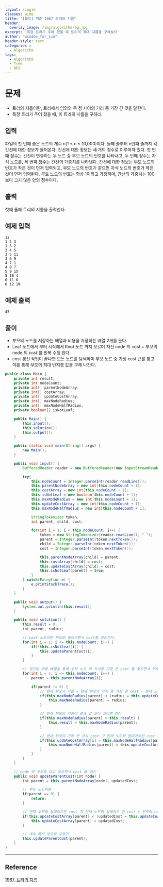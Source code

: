 ```yaml
--- 
layout: single
classes: wide
title: "[풀이] 백준 1967 트리의 지름"
header:
  overlay_image: /img/algorithm-bg.jpg
excerpt: '특정 트리가 주어 졌을 때 트리의 최대 지름을 구해보자'
author: "window_for_sun"
header-style: text
categories :
  - Algorithm
tags:
  - Algorithm
  - Tree
  - DFS
---  
```


# 문제
- 트리의 지름이란, 트리에서 임의의 두 점 사이의 거리 중 가장 긴 것을 말한다.
- 특정 트리가 주어 졌을 때, 이 트리의 지름을 구하라.

## 입력
파일의 첫 번째 줄은 노드의 개수 n(1 ≤ n ≤ 10,000)이다. 둘째 줄부터 n번째 줄까지 각 간선에 대한 정보가 들어온다. 간선에 대한 정보는 세 개의 정수로 이루어져 있다. 첫 번째 정수는 간선이 연결하는 두 노드 중 부모 노드의 번호를 나타내고, 두 번째 정수는 자식 노드를, 세 번째 정수는 간선의 가중치를 나타낸다. 간선에 대한 정보는 부모 노드의 번호가 작은 것이 먼저 입력되고, 부모 노드의 번호가 같으면 자식 노드의 번호가 작은 것이 먼저 입력된다. 루트 노드의 번호는 항상 1이라고 가정하며, 간선의 가중치는 100보다 크지 않은 양의 정수이다.

## 출력
첫째 줄에 트리의 지름을 출력한다.

## 예제 입력

```
12
1 2 3
1 3 2
2 4 5
3 5 11
3 6 9
4 7 1
4 8 7
5 9 15
5 10 4
6 11 6
6 12 10
```  

## 예제 출력

```
45
```  

## 풀이
- 부모의 노드를 저장하는 배열과 비용을 저장하는 배열 2개를 둔다.
- Leaf 노드에서 부터 시작해서 Root 노드 까지 오르며 자신 node 의 cost + 부모의 node 의 cost 를 반복 수행 한다.
- cost 갱신 작업이 끝나면 모든 노드를 탐색하며 부모 노드 중 가장 cost 큰를 찾고 이를 통해 부모의 최대 반지름 값을 구해 나간다.

```java
public class Main {
    private int result;
    private int nodeCount;
    private int[] parentNodeArray;
    private int[] costArray;
    private int[] updateCostArray;
    private int[] maxNodeRadius;
    private int[] maxNodeHalfRadius;
    private boolean[] isNotLeaf;

    public Main() {
        this.input();
        this.solution();
        this.output();
    }

    public static void main(String[] args) {
        new Main();
    }

    public void input() {
        BufferedReader reader = new BufferedReader(new InputStreamReader(System.in));

        try{
            this.nodeCount = Integer.parseInt(reader.readLine());
            this.parentNodeArray = new int[this.nodeCount + 1];
            this.costArray = new int[this.nodeCount + 1];
            this.isNotLeaf = new boolean[this.nodeCount + 1];
            this.maxNodeRadius = new int[this.nodeCount + 1];
            this.updateCostArray = new int[this.nodeCount + 1];
            this.maxNodeHalfRadius = new int[this.nodeCount + 1];

            StringTokenizer token;
            int parent, child, cost;

            for(int i = 1; i < this.nodeCount; i++) {
                token = new StringTokenizer(reader.readLine(), " ");
                parent = Integer.parseInt(token.nextToken());
                child = Integer.parseInt(token.nextToken());
                cost = Integer.parseInt(token.nextToken());

                this.parentNodeArray[child] = parent;
                this.costArray[child] = cost;
                this.updateCostArray[child] = cost;
                this.isNotLeaf[parent] = true;
            }
        } catch(Exception e) {
            e.printStackTrace();
        }
    }

    public void output() {
        System.out.println(this.result);
    }

    public void solution() {
        this.result = 0;
        int parent, radius;

        // Leaf 노드라면 부모로 올라가면서 cost를 갱신한다.
        for(int i = 1; i <= this.nodeCount; i++) {
            if(!this.isNotLeaf[i]) {
                this.updateParentCost(i);
            }
        }

        // 갱신된 비용 배열을 통해 부모 노드 의 자식중 가장 큰 cost 를 찾으면서 부모의 지름값 구하기
        for(int i = 1; i <= this.nodeCount; i++) {
            parent = this.parentNodeArray[i];

            if(parent != 0) {
                // 현재 부모의 지름 = 현재 부모의 자식 중 가장 큰 cost + 현재 노드의 업데이트된 cost
                if(this.maxNodeRadius[parent] < (radius = this.updateCostArray[i] + this.maxNodeHalfRadius[parent])) {
                    this.maxNodeRadius[parent] = radius;
                }

                // 현재 부모의 지름이 결과 값 보다 크다면 갱신
                if(this.maxNodeRadius[parent] > this.result) {
                    this.result = this.maxNodeRadius[parent];
                }

                // 현재 부모의 가장 큰 자식 cost 가 현재 노드의 업데이트된 cost 보다 작다면 갱신
                if(this.updateCostArray[i] > this.maxNodeHalfRadius[parent]) {
                    this.maxNodeHalfRadius[parent] = this.updateCostArray[i];
                }
            }
        }
    }

    // node 의 부모로 타고 오르면서 cost 를 갱신
    public void updateParentCost(int node) {
        int parent = this.parentNodeArray[node], updatedCost;

        // 루트 노드이면
        if(parent == 0) {
            return;
        }

        // 현재 부모의 업데이트된 cost 가 현재 노드의 업데이트 된 cost + 부모의 cost 보다 작으면 갱신
        if(this.updateCostArray[parent] < (updatedCost = this.updateCostArray[node] + this.costArray[parent])) {
            this.updateCostArray[parent] = updatedCost;
        }

        // 계속 해서 부모로 오르기
        this.updateParentCost(parent);
    }
}
```  

---
## Reference
[1967-트리의 지름](https://www.acmicpc.net/problem/1967)  
